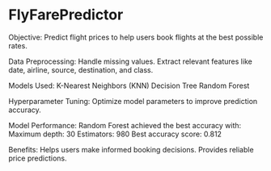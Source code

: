 # FlyFarePredictor

Objective:
     Predict flight prices to help users book flights at the best possible rates.

Data Preprocessing: 
     Handle missing values.
     Extract relevant features like date, airline, source, destination, and class.
 
Models Used:
    K-Nearest Neighbors (KNN)
    Decision Tree
    Random Forest 

Hyperparameter Tuning:
    Optimize model parameters to improve prediction accuracy.

Model Performance:
    Random Forest achieved the best accuracy with:
    Maximum depth: 30
    Estimators: 980
    Best accuracy score: 0.812

Benefits:
   Helps users make informed booking decisions.
   Provides reliable price predictions.
